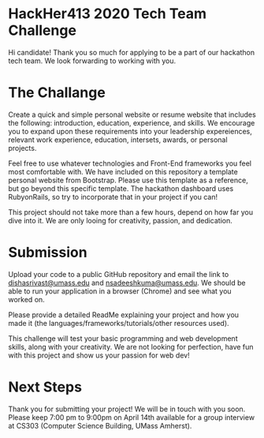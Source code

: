 # HackHer413 2020 Tech Team Challenge

Hi candidate! Thank you so much for applying to be a part of our hackathon tech team. We look forwarding to working with you.

# The Challange 

Create a quick and simple personal website or resume website that includes the following: introduction, education, experience, and skills. We encourage you to expand upon these requirements into your leadership expereiences, relevant work experience, education, intersets, awards, or personal projects. 

Feel free to use whatever technologies and Front-End frameworks you feel most comfortable with. We have included on this repository a template personal website from Bootstrap. Please use this template as a reference, but go beyond this specific template. The hackathon dashboard uses RubyonRails, so try to incorporate that in your project if you can! 

This project should not take more than a few hours, depend on how far you dive into it. We are only looing for creativity, passion, and dedication. 

# Submission 

Upload your code to a public GitHub repository and email the link to dishasrivast@umass.edu and nsadeeshkuma@umass.edu. We should be able to run your application in a browser (Chrome) and see what you worked on.

Please provide a detailed ReadMe explaining your project and how you made it (the languages/frameworks/tutorials/other resources used). 

This challenge will test your basic programming and web development skills, along with your creativity. We are not looking for perfection, have fun with this project and show us your passion for web dev! 

# Next Steps 

Thank you for submitting your project! We will be in touch with you soon. Please keep 7:00 pm to 9:00pm on April 14th available for a group interview at CS303 (Computer Science Building, UMass Amherst). 
